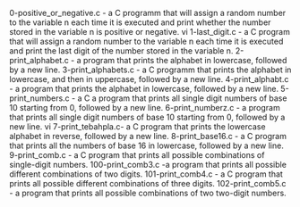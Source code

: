 0-positive_or_negative.c - a C programm that will assign a random number to the variable n each time it is executed and print whether the number stored in the variable n is positive or negative.
vi 1-last_digit.c - a C program that will assign a random number to the variable n each time it is executed and print the last digit of the number stored in the variable n.
2-print_alphabet.c - a program that prints the alphabet in lowercase, followed by a new line.
3-print_alphabets.c - a C programm that prints the alphabet in lowercase, and then in uppercase, followed by a new line.
4-print_alphabt.c - a program that prints the alphabet in lowercase, followed by a new line.
5-print_numbers.c - a C a program that prints all single digit numbers of base 10 starting from 0, followed by a new line.
6-print_numberz.c - a program that prints all single digit numbers of base 10 starting from 0, followed by a new line.
vi 7-print_tebahpla.c- a C program that prints the lowercase alphabet in reverse, followed by a new line.
8-print_base16.c - a C program that prints all the numbers of base 16 in lowercase, followed by a new line.
9-print_comb.c - a C program that prints all possible combinations of single-digit numbers.
100-print_comb3.c -a program that prints all possible different combinations of two digits. 
101-print_comb4.c - a C program that prints all possible different combinations of three digits.
102-print_comb5.c - a program that prints all possible combinations of two two-digit numbers.
